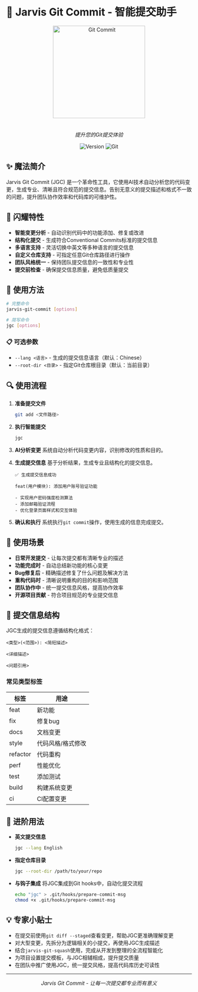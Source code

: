 # 🚀 Jarvis Git Commit - 智能提交助手

<div align="center">
  <img src="../images/git-commit.png" alt="Git Commit" width="250" style="margin-bottom: 20px"/>
  
  *提升您的Git提交体验*
  
  ![Version](https://img.shields.io/badge/version-0.1.x-blue)
  ![Git](https://img.shields.io/badge/git-required-orange)
</div>

## ✨ 魔法简介
Jarvis Git Commit (JGC) 是一个革命性工具，它使用AI技术自动分析您的代码变更，生成专业、清晰且符合规范的提交信息。告别无意义的提交描述和格式不一致的问题，提升团队协作效率和代码库的可维护性。

## 🌟 闪耀特性
- **智能变更分析** - 自动识别代码中的功能添加、修复或改进
- **结构化提交** - 生成符合Conventional Commits标准的提交信息
- **多语言支持** - 灵活切换中英文等多种语言的提交信息
- **自定义仓库支持** - 可指定任意Git仓库路径进行操作
- **团队风格统一** - 保持团队提交信息的一致性和专业性
- **提交前检查** - 确保提交信息质量，避免低质量提交

## 💫 使用方法
```bash
# 完整命令
jarvis-git-commit [options]

# 简写命令
jgc [options]
```

### 📋 可选参数
- `--lang <语言>` - 生成的提交信息语言（默认：Chinese）
- `--root-dir <目录>` - 指定Git仓库根目录（默认：当前目录）

## 🔍 使用流程
1. **准备提交文件**
   ```bash
   git add <文件路径>
   ```

2. **执行智能提交**
   ```bash
   jgc
   ```

3. **AI分析变更**
   系统自动分析代码变更内容，识别修改的性质和目的。

4. **生成提交信息**
   基于分析结果，生成专业且结构化的提交信息。
   ```
   ✅ 生成提交信息成功
   
   feat(用户模块): 添加用户账号验证功能
   
   - 实现用户密码强度检测算法
   - 添加邮箱验证流程
   - 优化登录页面样式和交互体验
   ```

5. **确认和执行**
   系统执行`git commit`操作，使用生成的信息完成提交。

## 💎 使用场景
- **日常开发提交** - 让每次提交都有清晰专业的描述
- **功能完成时** - 自动总结新功能的核心变更
- **Bug修复后** - 精确描述修复了什么问题及解决方法
- **重构代码时** - 清晰说明重构的目的和影响范围
- **团队协作中** - 统一提交信息风格，提高协作效率
- **开源项目贡献** - 符合项目规范的专业提交信息

## 🌈 提交信息结构
JGC生成的提交信息遵循结构化格式：

```
<类型>(<范围>): <简短描述>

<详细描述>

<问题引用>
```

### 常见类型标签
| 标签 | 用途 |
|------|------|
| feat | 新功能 |
| fix | 修复bug |
| docs | 文档变更 |
| style | 代码风格/格式修改 |
| refactor | 代码重构 |
| perf | 性能优化 |
| test | 添加测试 |
| build | 构建系统变更 |
| ci | CI配置变更 |

## 🚀 进阶用法
- **英文提交信息**
  ```bash
  jgc --lang English
  ```

- **指定仓库目录**
  ```bash
  jgc --root-dir /path/to/your/repo
  ```

- **与钩子集成**
  将JGC集成到Git hooks中，自动化提交流程
  ```bash
  echo "jgc" > .git/hooks/prepare-commit-msg
  chmod +x .git/hooks/prepare-commit-msg
  ```

## 💡 专家小贴士
- 在提交前使用`git diff --staged`查看变更，帮助JGC更准确理解变更
- 对大型变更，先拆分为逻辑相关的小提交，再使用JGC生成描述
- 结合`jarvis-git-squash`使用，完成从开发到整理的全流程智能化
- 为项目设置提交模板，与JGC相辅相成，提升提交质量
- 在团队中推广使用JGC，统一提交风格，提高代码库历史可读性

---

<div align="center">
  <p><i>Jarvis Git Commit - 让每一次提交都专业而有意义</i></p>
</div> 
